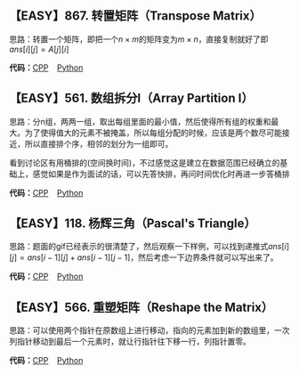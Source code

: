 ## 【EASY】867. 转置矩阵（Transpose Matrix）

思路：转置一个矩阵，即把一个$n\times m$的矩阵变为$m \times n$，直接复制就好了即 $ans[i][j]=A[j][i]$

**代码：**[CPP](https://github.com/15zhazhahe/Interview-Notebook/blob/master/LeetCode/Array/code/CPP/transpose-matrix.cpp)&nbsp;&nbsp;&nbsp;&nbsp;[Python](https://github.com/15zhazhahe/Interview-Notebook/blob/master/LeetCode/Array/code/Python/transpose-matrix.py)

## 【EASY】561. 数组拆分I（Array Partition I）

思路：分n组，两两一组，取出每组里面的最小值，然后使得所有组的权重和最大。为了使得值大的元素不被掩盖，所以每组分配的时候，应该是两个数尽可能接近，所以直接排个序，相邻的划分为一组即可。

看到讨论区有用桶排的(空间换时间)，不过感觉这是建立在数据范围已经确立的基础上，感觉如果是作为面试的话，可以先答快排，再问时间优化时再进一步答桶排

**代码：**[CPP](https://github.com/15zhazhahe/Interview-Notebook/blob/master/LeetCode/Array/code/CPP/array-partition-i.cpp)&nbsp;&nbsp;&nbsp;&nbsp;[Python](https://github.com/15zhazhahe/Interview-Notebook/blob/master/LeetCode/Array/code/Python/array-partition-i.py)


## 【EASY】118. 杨辉三角（Pascal's Triangle）

思路：题面的gif已经表示的很清楚了，然后观察一下样例，可以找到递推式$ans[i][j] = ans[i-1][j]+ans[i-1][j-1]$，然后考虑一下边界条件就可以写出来了。

**代码：**[CPP](https://github.com/15zhazhahe/Interview-Notebook/blob/master/LeetCode/Array/code/CPP/pascals-triangle.cpp)&nbsp;&nbsp;&nbsp;&nbsp;[Python](https://github.com/15zhazhahe/Interview-Notebook/blob/master/LeetCode/Array/code/Python/pascals-triangle.py)

## 【EASY】566. 重塑矩阵（Reshape the Matrix）

思路：可以使用两个指针在原数组上进行移动，指向的元素加到新的数组里，一次列指针移动到最后一个元素时，就让行指针往下移一行，列指针置零。

**代码：**[CPP](https://github.com/15zhazhahe/Interview-Notebook/blob/master/LeetCode/Array/code/CPP/reshape-the-matrix.cpp)&nbsp;&nbsp;&nbsp;&nbsp;[Python](https://github.com/15zhazhahe/Interview-Notebook/blob/master/LeetCode/Array/code/Python/reshape-the-matrix.py)
